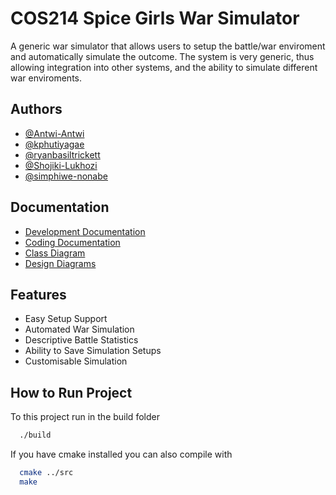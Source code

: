 
# COS214 Spice Girls War Simulator

A generic war simulator that allows users to setup the battle/war enviroment and automatically 
simulate the outcome. The system is very generic, thus allowing integration into other systems,
and the ability to simulate different war enviroments.


## Authors

- [@Antwi-Antwi](https://www.github.com/Antwi-Antwi)
- [@kphutiyagae](https://www.github.com/kphutiyagae)
- [@ryanbasiltrickett](https://www.github.com/ryanbasiltrickett)
- [@Shojiki-Lukhozi](https://www.github.com/Shojiki-Lukhozi)
- [@simphiwe-nonabe](https://www.github.com/simphiwe-nonabe)


## Documentation

- [Development Documentation](docs/Spice%20GIrls%20Project%20Report.pdf)
- [Coding Documentation](docs/Code%20Documentation.pdf)
- [Class Diagram](docs/diagrams/SystemClassDiagram.png)
- [Design Diagrams](docs/diagrams)


## Features

- Easy Setup Support
- Automated War Simulation
- Descriptive Battle Statistics
- Ability to Save Simulation Setups
- Customisable Simulation


## How to Run Project

To  this project run in the build folder

```bash
  ./build
```

If you have cmake installed you can also compile with

```bash
  cmake ../src
  make
```
